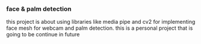 ### face & palm detection
this project is about using libraries like media pipe and cv2 for implementing face mesh for webcam and palm detection.  this is a personal project that is going to be continue in future
